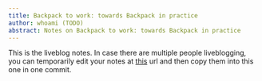 ```yaml
---
title: Backpack to work: towards Backpack in practice
author: whoami (TODO)
abstract: Notes on Backpack to work: towards Backpack in practice
---
```


This is the liveblog notes.  In case there are multiple
people liveblogging, you can temporarily edit your notes
at [this](backpack-to-work--to/template.md) url and then copy them into this one in one
commit.

